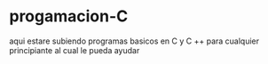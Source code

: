 # progamacion-C
aqui estare subiendo programas basicos en C y C ++ para cualquier principiante al cual le pueda ayudar
